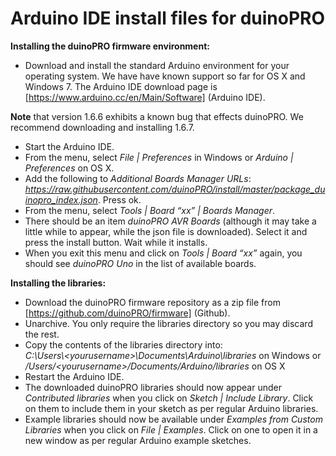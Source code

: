 # **Arduino IDE install files for duinoPRO**

**Installing the duinoPRO firmware environment:**

- Download and install the standard Arduino environment for your operating system. We have have known support so far for OS X and Windows 7.  The Arduino IDE download page is [https://www.arduino.cc/en/Main/Software] (Arduino IDE).  

**Note** that version 1.6.6 exhibits a known bug that effects duinoPRO.  We recommend downloading and installing 1.6.7.
 
- Start the Arduino IDE.
- From the menu, select *File | Preferences* in Windows or *Arduino | Preferences* on OS X.
- Add the following to *Additional Boards Manager URLs*: *https://raw.githubusercontent.com/duinoPRO/install/master/package_duinopro_index.json*.  Press ok.
- From the menu, select *Tools | Board “xx” | Boards Manager*.
- There should be an item *duinoPRO AVR Boards* (although it may take a little while to appear, while the json file is downloaded).  Select it and press the install button.  Wait while it installs.
- When you exit this menu and click on *Tools | Board “xx”* again, you should see *duinoPRO Uno* in the list of available boards.

**Installing the libraries:**
- Download the duinoPRO firmware repository as a zip file from [https://github.com/duinoPRO/firmware] (Github).
- Unarchive.  You only require the libraries directory so you may discard the rest.
- Copy the contents of the libraries directory into: 
<br>*C:\Users\\\<yourusername>\Documents\Arduino\libraries* on Windows
or
<br>*/Users/\<yourusername>/Documents/Arduino/libraries* on OS X
- Restart the Arduino IDE. 
- The downloaded duinoPRO libraries should now appear under *Contributed libraries* when you click on *Sketch | Include Library*.  Click on them to include them in your sketch as per regular Arduino libraries. 
- Example libraries should now be available under *Examples from Custom Libraries* when you click on *File | Examples*.  Click on one to open it in a new window as per regular Arduino example sketches.

